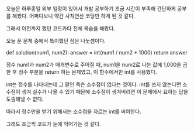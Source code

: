 오늘은 하루종일 외부 일정이 있어서 개발 공부하기 조금 시간이 부족해 간단하게 공부를 해봤다.
어쩌다보니 약간 사칙연산 코딩만 하게 된 것 같다.

그래서 이전까지 했던 코드카타 전체 복습을 해봤다.

오늘 푼 문제 중에서 특이했던 점은 나눗셈이다.


def solution(num1, num2):
    answer = int(num1 / num2 * 1000)
    return answer


정수 num1과 num2가 매개변수로 주어질 때, num1을 num2로 나눈 값에 1,000을 곱한 후 정수 부분을 return 하는 문제였고, 이 함수에서만 int를 사용했다.

int는 정수를 나타내는데 그 말인 즉슨 소수점이 없다는 것이다. int를 쓰지 않는다면 소수점이 생겨 실수가 나올 수 있기 때문에
소수점이 생겨버리면 이 문제에서 요하는 답을 도출해낼 수 없다. 

따라서 정수만을 받기 위해서는 소수점을 자르는 int를 써야한다.



그래도 조금씩 코드가 눈에 익어가는 것 같다.

